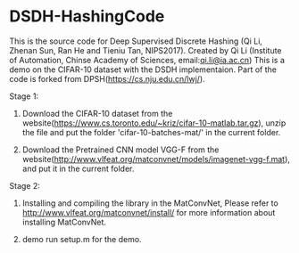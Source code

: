 # DSDH-HashingCode
This is the source code for Deep Supervised Discrete Hashing (Qi Li, Zhenan Sun, Ran He and Tieniu Tan, NIPS2017).
Created by Qi Li (Institute of Automation, Chinse Academy of Sciences, email:qi.li@ia.ac.cn) 
This is a demo on the CIFAR-10 dataset with the DSDH implementaion. Part of the code is forked from DPSH(https://cs.nju.edu.cn/lwj/).

Stage 1:
1. Download the CIFAR-10 dataset from the 
   website(https://www.cs.toronto.edu/~kriz/cifar-10-matlab.tar.gz), unzip the file 
   and put the folder 'cifar-10-batches-mat/' in the current folder.
   
2. Download the Pretrained CNN model VGG-F 
   from the website(http://www.vlfeat.org/matconvnet/models/imagenet-vgg-f.mat), 
   and put it in the current folder.
   
Stage 2:                                                                             
1. Installing and compiling the library in the MatConvNet, Please refer to http://www.vlfeat.org/matconvnet/install/ for more 
  information about installing MatConvNet.
  
2. demo run setup.m for the demo.
